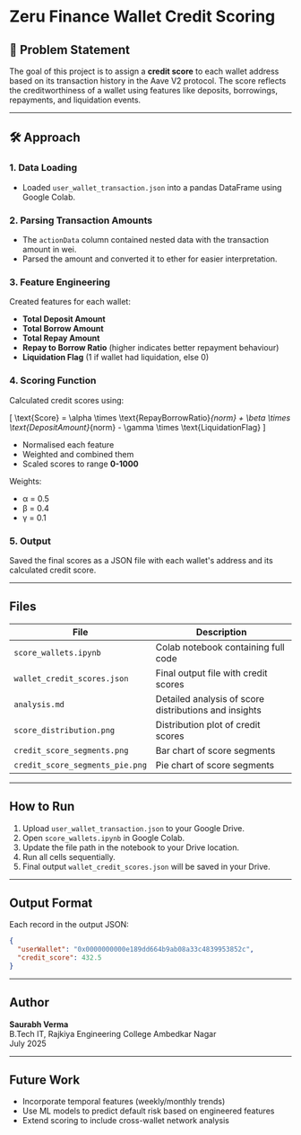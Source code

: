 # Zeru Finance Wallet Credit Scoring

## 📌 Problem Statement

The goal of this project is to assign a **credit score** to each wallet address based on its transaction history in the Aave V2 protocol. The score reflects the creditworthiness of a wallet using features like deposits, borrowings, repayments, and liquidation events.

---

## 🛠️ Approach

### 1. **Data Loading**

- Loaded `user_wallet_transaction.json` into a pandas DataFrame using Google Colab.

### 2. **Parsing Transaction Amounts**

- The `actionData` column contained nested data with the transaction amount in wei.
- Parsed the amount and converted it to ether for easier interpretation.

### 3. **Feature Engineering**

Created features for each wallet:

- **Total Deposit Amount**
- **Total Borrow Amount**
- **Total Repay Amount**
- **Repay to Borrow Ratio** (higher indicates better repayment behaviour)
- **Liquidation Flag** (1 if wallet had liquidation, else 0)

### 4. **Scoring Function**

Calculated credit scores using:

\[
\text{Score} = \alpha \times \text{RepayBorrowRatio}_{norm} + \beta \times \text{DepositAmount}_{norm} - \gamma \times \text{LiquidationFlag}
\]

- Normalised each feature
- Weighted and combined them
- Scaled scores to range **0-1000**

Weights:
- α = 0.5
- β = 0.4
- γ = 0.1

### 5. **Output**

Saved the final scores as a JSON file with each wallet's address and its calculated credit score.

---

## Files

| File | Description |
| --- | --- |
| `score_wallets.ipynb` | Colab notebook containing full code |
| `wallet_credit_scores.json` | Final output file with credit scores |
| `analysis.md` | Detailed analysis of score distributions and insights |
| `score_distribution.png` | Distribution plot of credit scores |
| `credit_score_segments.png` | Bar chart of score segments |
| `credit_score_segments_pie.png` | Pie chart of score segments |

---

## How to Run

1. Upload `user_wallet_transaction.json` to your Google Drive.
2. Open `score_wallets.ipynb` in Google Colab.
3. Update the file path in the notebook to your Drive location.
4. Run all cells sequentially.
5. Final output `wallet_credit_scores.json` will be saved in your Drive.

---

## Output Format

Each record in the output JSON:

```json
{
  "userWallet": "0x0000000000e189dd664b9ab08a33c4839953852c",
  "credit_score": 432.5
}
```

---

## Author

**Saurabh Verma**  
B.Tech IT, Rajkiya Engineering College Ambedkar Nagar  
July 2025

---

## Future Work

- Incorporate temporal features (weekly/monthly trends)
- Use ML models to predict default risk based on engineered features
- Extend scoring to include cross-wallet network analysis

